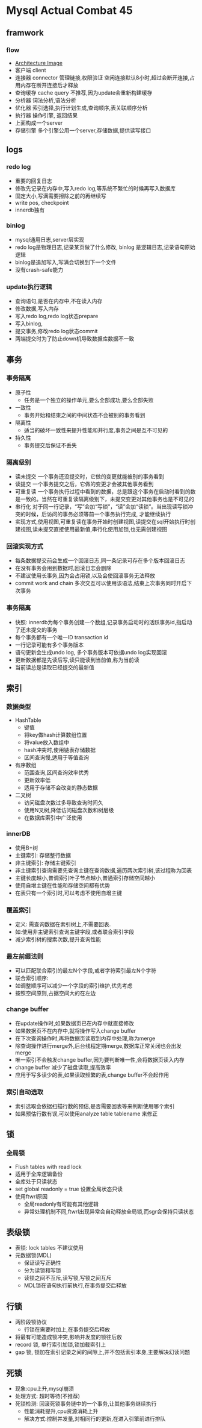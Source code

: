 # Mysql Actual Combat 45
## framwork
### flow
- [Architecture Image](https://static001.geekbang.org/resource/image/0d/d9/0d2070e8f84c4801adbfa03bda1f98d9.png)
- 客户端 client
- 连接器 connector 管理链接,权限验证 空闲连接默认8小时,超过会断开连接,占用内存在断开连接后才释放
- 查询缓存 cache query 不推荐,因为update会重新构建缓存
- 分析器 词法分析,语法分析
- 优化器 索引选择,执行计划生成,查询顺序,表关联顺序分析
- 执行器 操作引擎, 返回结果
- 上面构成一个server
- 存储引擎 多个引擎公用一个server,存储数据,提供读写接口
## logs
### redo log
- 重要的回复日志
- 修改先记录在内存中,写入redo log,等系统不繁忙的时候再写入数据库
- 固定大小,写满需要擦除之前的再继续写
- write pos, checkpoint
- innerdb独有
### binlog
- mysql通用日志,server层实现
- redo log是物理日志,记录某页做了什么修改, binlog 是逻辑日志,记录语句原始逻辑
- binlog是追加写入,写满会切换到下一个文件
- 没有crash-safe能力
### update执行逻辑
- 查询语句,是否在内存中,不在读入内存
- 修改数据,写入内存
- 写入redo log,redo log状态prepare
- 写入binlog,
- 提交事务,修改redo log状态commit
- 两端提交时为了防止down机导致数据库数据不一致
## 事务
### 事务隔离
- 原子性
    - 任务是一个独立的操作单元,要么全部成功,要么全部失败
- 一致性
  - 事务开始和结束之间的中间状态不会被别的事务看到
- 隔离性
  - 适当的破坏一致性来提升性能和并行度,事务之间是互不可见的
- 持久性
  - 事务提交后保证不丢失
### 隔离级别
- 读未提交 一个事务还没提交时，它做的变更就能被别的事务看到
- 读提交 一个事务提交之后，它做的变更才会被其他事务看到
- 可重复读 一个事务执行过程中看到的数据，总是跟这个事务在启动时看到的数是一致的。当然在可重复读隔离级别下，未提交变更对其他事务也是不可见的
- 串行化 对于同一行记录，“写”会加“写锁”，“读”会加“读锁”。当出现读写锁冲突的时候，后访问的事务必须等前一个事务执行完成, 才能继续执行
- 实现方式,使用视图,可重复读在事务开始时创建视图,读提交在sql开始执行时创建视图,读未提交直接使用最新值,串行化使用加锁,也无需创建视图
### 回滚实现方式
- 每条数据提交前会生成一个回滚日志,同一条记录可存在多个版本回滚日志
- 在没有事务会用到数据时,回滚日志会删除
- 不建议使用长事务,因为会占用锁,以及会使回滚事务无法释放
- commit work and chain 多次交互可以使用该语法,结束上次事务同时开启下次事务
### 事务隔离
- 快照: innerdb为每个事务创建一个数组,记录事务启动时的活跃事务id,指启动了还未提交的事务
- 每个事务都有一个唯一ID transaction id
- 一行记录可能有多个事务版本
- 语句更新会生成undo log, 多个事务版本可依据undo log实现回滚
- 更新数据都是先读后写,读只能读到当前值,称为当前读
- 当前读总是读取已经提交的最新值
## 索引
### 数据类型
- HashTable 
  - 键值
  - 将key做hash计算数组位置
  - 将value放入数组中
  - hash冲突时,使用链表存储数据
  - 区间查询慢,适用于等值查询
- 有序数组
  - 范围查询,区间查询效率优秀
  - 更新效率低
  - 适用于存储不会改变的静态数据
- 二叉树
  - 访问磁盘次数过多导致查询时间久
  - 使用N叉树,降低访问磁盘次数和树层级
  - 在数据库索引中广泛使用
### innerDB
- 使用B+树
- 主键索引: 存储整行数据
- 非主键索引: 存储主键索引
- 非主键索引查询需要先查询主键在查询数据,遍历两次索引树,该过程称为回表
- 主键长度越小,普调索引叶子节点越小,普通索引存储空间越小
- 使用自增主键在性能和存储空间都有优势
- 在表只有一个索引时,可以考虑不使用自增主键
### 覆盖索引
- 定义: 需查询数据在索引树上,不需要回表.
- 如:使用非主键索引查询主键字段,或者联合索引字段
- 减少索引树的搜索次数,提升查询性能
### 最左前缀法则
- 可以匹配联合索引的最左N个字段,或者字符索引最左N个字符
- 联合索引顺序:
- 如调整顺序可以减少一个字段的索引维护,优先考虑
- 按照空间原则,占据空间大的在左边
### change buffer
- 在update操作时,如果数据页已在内存中就直接修改
- 如果数据页不在内存中,就将操作写入change buffer
- 在下次查询操作时,再将数据页读取到内存中处理,称为merge
- 除查询操作进行merge外,后台线程定期merge,数据库正常关闭也会出发merge
- 唯一索引不会触发change buffer,因为要判断唯一性,会将数据页读入内存
- change buffer 减少了磁盘读取,提高效率
- 应用于写多读少的表,如果读取频繁的表,change buffer不会起作用
### 索引自动选取
- 索引选取会依据扫描行数的预估,是否需要回表等来判断使用哪个索引
- 如果预估行数有误,可以使用analyze table tablename 来修正
## 锁
### 全局锁
- Flush tables with read lock
- 适用于全库逻辑备份
- 全库处于只读状态
- set global readonly = true 设置全局状态只读
- 使用ftwrl原因
  - 全局readonly有可能有其他逻辑
  - 异常处理机制不同,ftwrl出现异常会自动释放全局锁,而sgr会保持只读状态
## 表级锁
- 表锁: lock tables 不建议使用
- 元数据锁(MDL)
  - 保证读写正确性
  - 分为读锁和写锁
  - 读锁之间不互斥,读写锁,写锁之间互斥
  - MDL锁在语句执行前执行,在事务提交后释放
## 行锁
- 两阶段锁协议
  - 行锁在需要时加上,在事务提交后释放
- 将最有可能造成锁冲突,影响并发度的锁往后放
- record 锁, 单行索引加锁,锁加载索引上
- gap 锁, 锁加在索引记录之间的间隙上,并不包括索引本身,主要解决幻读问题
## 死锁
- 现象:cpu上升,mysql崩溃
- 处理方式: 超时等待(不推荐)
- 死锁检测: 回滚死锁事务链中的一个事务,让其他事务继续执行
  - 性能消耗提升,cpu资源消耗上升
  - 解决方式:控制并发量,对相同行的更新,在进入引擎前进行排队